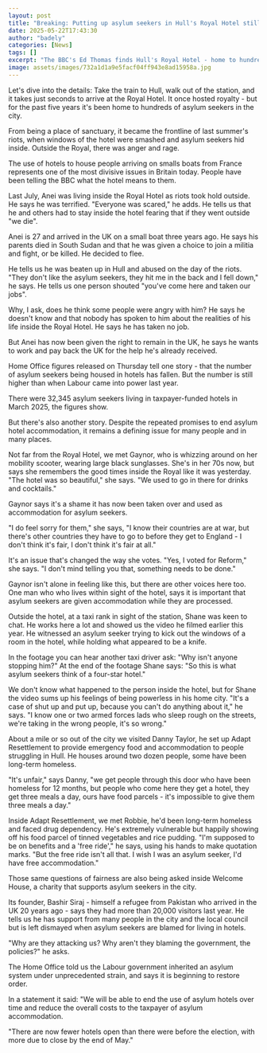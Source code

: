 ```yaml
---
layout: post
title: "Breaking: Putting up asylum seekers in Hull's Royal Hotel still divides the city"
date: 2025-05-22T17:43:30
author: "badely"
categories: [News]
tags: []
excerpt: "The BBC's Ed Thomas finds Hull's Royal Hotel - home to hundreds of asylum seekers - still divides opinion."
image: assets/images/732a1d1a9e5facf04ff943e8ad15958a.jpg
---
```


Let's dive into the details: Take the train to Hull, walk out of the station, and it takes just seconds to arrive at the Royal Hotel. It once hosted royalty - but for the past five years it's been home to hundreds of asylum seekers in the city.

From being a place of sanctuary, it became the frontline of last summer's riots, when windows of the hotel were smashed and asylum seekers hid inside. Outside the Royal, there was anger and rage.

The use of hotels to house people arriving on smalls boats from France represents one of the most divisive issues in Britain today. People have been telling the BBC what the hotel means to them.

Last July, Anei was living inside the Royal Hotel as riots took hold outside. He says he was terrified. "Everyone was scared," he adds. He tells us that he and others had to stay inside the hotel fearing that if they went outside "we die".

Anei is 27 and arrived in the UK on a small boat three years ago. He says his parents died in South Sudan and that he was given a choice to join a militia and fight, or be killed. He decided to flee.

He tells us he was beaten up in Hull and abused on the day of the riots. "They don't like the asylum seekers, they hit me in the back and I fell down," he says. He tells us one person shouted "you've come here and taken our jobs".

Why, I ask, does he think some people were angry with him? He says he doesn't know and that nobody has spoken to him about the realities of his life inside the Royal Hotel. He says he has taken no job.

But Anei has now been given the right to remain in the UK, he says he wants to work and pay back the UK for the help he's already received.

Home Office figures released on Thursday tell one story - that the number of asylum seekers being housed in hotels has fallen. But the number is still higher than when Labour came into power last year.

There were 32,345 asylum seekers living in taxpayer-funded hotels in March 2025, the figures show.

But there's also another story. Despite the repeated promises to end asylum hotel accommodation, it remains a defining issue for many people and in many places.

Not far from the Royal Hotel, we met Gaynor, who is whizzing around on her mobility scooter, wearing large black sunglasses. She's in her 70s now, but says she remembers the good times inside the Royal like it was yesterday. "The hotel was so beautiful," she says. "We used to go in there for drinks and cocktails."

Gaynor says it's a shame it has now been taken over and used as accommodation for asylum seekers. 

"I do feel sorry for them," she says, "I know their countries are at war, but there's other countries they have to go to before they get to England - I don't think it's fair, I don't think it's fair at all."

It's an issue that's changed the way she votes. "Yes, I voted for Reform," she says. "I don't mind telling you that, something needs to be done."

Gaynor isn't alone in feeling like this, but there are other voices here too. One man who who lives within sight of the hotel, says it is important that asylum seekers are given accommodation while they are processed.

Outside the hotel, at a taxi rank in sight of the station, Shane was keen to chat. He works here a lot and showed us the video he filmed earlier this year. He witnessed an asylum seeker trying to kick out the windows of a room in the hotel, while holding what appeared to be a knife.

In the footage you can hear another taxi driver ask: "Why isn't anyone stopping him?" At the end of the footage Shane says: "So this is what asylum seekers think of a four-star hotel."

We don't know what happened to the person inside the hotel, but for Shane the video sums up his feelings of being powerless in his home city. "It's a case of shut up and put up, because you can't do anything about it," he says. "I know one or two armed forces lads who sleep rough on the streets, we're taking in the wrong people, it's so wrong."

About a mile or so out of the city we visited Danny Taylor, he set up Adapt Resettlement to provide emergency food and accommodation to people struggling in Hull. He houses around two dozen people, some have been long-term homeless. 

"It's unfair," says Danny, "we get people through this door who have been homeless for 12 months, but people who come here they get a hotel, they get three meals a day, ours have food parcels - it's impossible to give them three meals a day."

Inside Adapt Resettlement, we met Robbie, he'd been long-term homeless and faced drug dependency. He's extremely vulnerable but happily showing off his food  parcel of tinned vegetables and rice pudding. "I'm supposed to be on benefits and a 'free ride'," he says, using his hands to make quotation marks. "But the free ride isn't all that. I wish I was an asylum seeker, I'd have free accommodation."

Those same questions of fairness are also being asked inside Welcome House, a charity that supports asylum seekers in the city. 

Its founder, Bashir Siraj - himself a refugee from Pakistan who arrived in the UK 20 years ago - says they had more than 20,000 visitors last year. He tells us he has support from many people in the city and the local council but is left dismayed when asylum seekers are blamed for living in hotels. 

"Why are they attacking us? Why aren't they blaming the government, the policies?" he asks. 

The Home Office told us the Labour government inherited an asylum system under unprecedented strain, and says it is beginning to restore order. 

In a statement it said: "We will be able to end the use of asylum hotels over time and reduce the overall costs to the taxpayer of asylum accommodation. 

"There are now fewer hotels open than there were before the election, with more due to close by the end of May."

